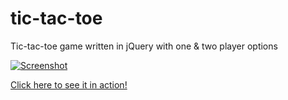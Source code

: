 # tic-tac-toe
Tic-tac-toe game written in jQuery with one &amp; two player options

[![Screenshot](https://i.imgur.com/dV1ulmU.png)](http://www.caleswitzer.com/projects/tic-tac-toe)

[Click here to see it in action!](http://www.caleswitzer.com/projects/tic-tac-toe)
